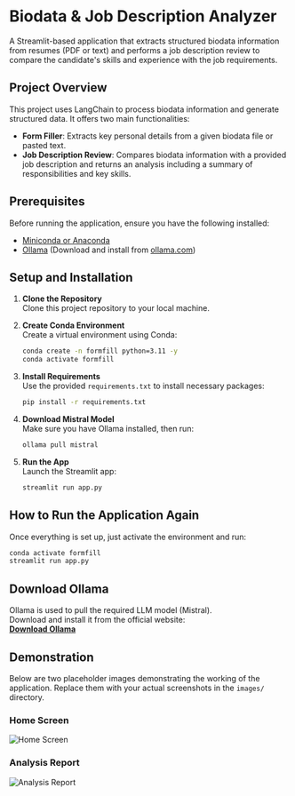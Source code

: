 # Biodata & Job Description Analyzer

A Streamlit-based application that extracts structured biodata information from resumes (PDF or text) and performs a job description review to compare the candidate's skills and experience with the job requirements.

## Project Overview

This project uses LangChain to process biodata information and generate structured data. It offers two main functionalities:
- **Form Filler**: Extracts key personal details from a given biodata file or pasted text.
- **Job Description Review**: Compares biodata information with a provided job description and returns an analysis including a summary of responsibilities and key skills.

## Prerequisites

Before running the application, ensure you have the following installed:
- [Miniconda or Anaconda](https://docs.conda.io/en/latest/miniconda.html)  
- [Ollama](https://ollama.com) (Download and install from [ollama.com](https://ollama.com))

## Setup and Installation

1. **Clone the Repository**  
   Clone this project repository to your local machine.

2. **Create Conda Environment**  
   Create a virtual environment using Conda:
   ```bash
   conda create -n formfill python=3.11 -y
   conda activate formfill
   ```

3. **Install Requirements**  
   Use the provided `requirements.txt` to install necessary packages:
   ```bash
   pip install -r requirements.txt
   ```

4. **Download Mistral Model**  
   Make sure you have Ollama installed, then run:
   ```bash
   ollama pull mistral
   ```

5. **Run the App**  
   Launch the Streamlit app:
   ```bash
   streamlit run app.py
   ```

## How to Run the Application Again

Once everything is set up, just activate the environment and run:
```bash
conda activate formfill
streamlit run app.py
```

## Download Ollama

Ollama is used to pull the required LLM model (Mistral).  
Download and install it from the official website:  
**[Download Ollama](https://ollama.com)**

## Demonstration

Below are two placeholder images demonstrating the working of the application. Replace them with your actual screenshots in the `images/` directory.

### Home Screen
![Home Screen](images/home_screen.png)

### Analysis Report
![Analysis Report](images/analysis_report.png)
